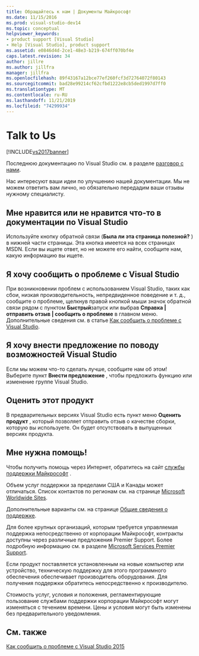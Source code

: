 ```yaml
---
title: Обращайтесь к нам | Документы Майкрософт
ms.date: 11/15/2016
ms.prod: visual-studio-dev14
ms.topic: conceptual
helpviewer_keywords:
- product support [Visual Studio]
- Help [Visual Studio], product support
ms.assetid: e0846d4d-2ce1-48e3-b219-674ff070bf4e
caps.latest.revision: 34
author: jillre
ms.author: jillfra
manager: jillfra
ms.openlocfilehash: 89f43167a12bce77ef260fcf3d72764072f80143
ms.sourcegitcommit: bad28e99214cf62cfbd1222e8cb5ded1997d7ff0
ms.translationtype: MT
ms.contentlocale: ru-RU
ms.lasthandoff: 11/21/2019
ms.locfileid: "74299934"
---
```

# <a name="talk-to-us"></a>Talk to Us
[!INCLUDE[vs2017banner](../includes/vs2017banner.md)]

Последнюю документацию по Visual Studio см. в разделе [разговор с нами](https://docs.microsoft.com/visualstudio/ide/feedback-options).

Нас интересуют ваши идеи по улучшению нашей документации. Мы не можем ответить вам лично, но обязательно передадим ваши отзывы нужному специалисту.

## <a name="i-likedislike-something-in-the-visual-studio-documentation"></a>Мне нравится или не нравится что-то в документации по Visual Studio
 Используйте кнопку обратной связи (**Была ли эта страница полезной?** ) в нижней части страницы. Эта кнопка имеется на всех страницах MSDN. Если вы ищете ответ, но не можете его найти, сообщите нам, какую информацию вы ищете.

## <a name="i-would-like-to-report-a-problem-with-visual-studio"></a>Я хочу сообщить о проблеме с Visual Studio
 При возникновении проблем с использованием Visual Studio, таких как сбои, низкая производительность, непредвиденное поведение и т. д., сообщите о проблеме, щелкнув правой кнопкой мыши значок обратной связи рядом с пунктом **Быстрый**запуск или выбрав **Справка &#124; отправить отзыв &#124; сообщить о проблеме** в главном меню. Дополнительные сведения см. в статье [Как сообщить о проблеме с Visual Studio](../ide/how-to-report-a-problem-with-visual-studio-2015.md).

## <a name="i-want-to-make-a-suggestion-about-visual-studio-features"></a>Я хочу внести предложение по поводу возможностей Visual Studio
 Если мы можем что-то сделать лучше, сообщите нам об этом! Выберите пункт **Внести предложение** , чтобы предложить функцию или изменение группе Visual Studio.

## <a name="rate-this-product"></a>Оценить этот продукт
 В предварительных версиях Visual Studio есть пункт меню **Оценить продукт** , который позволяет отправить отзыв о качестве сборки, которую вы используете. Он будет отсутствовать в выпущенных версиях продукта.

## <a name="i-need-help"></a>Мне нужна помощь!
 Чтобы получить помощь через Интернет, обратитесь на сайт [службы поддержки Майкрософт](https://go.microsoft.com/fwlink/?LinkID=99019) .

 Объем услуг поддержки за пределами США и Канады может отличаться. Список контактов по регионам см. на странице [Microsoft Worldwide Sites](https://www.microsoft.com/worldwide/).

 Дополнительные варианты см. на странице [Общие сведения о поддержке](https://visualstudio.microsoft.com/support/).

 Для более крупных организаций, которым требуется управляемая поддержка непосредственно от корпорации Майкрософт, контракты доступны через различные предложения Premier Support. Более подробную информацию см. в разделе [Microsoft Services Premier Support](https://go.microsoft.com/fwlink/?LinkId=258223).

 Если продукт поставляется установленным на новые компьютер или устройство, техническую поддержку для этого программного обеспечения обеспечивает производитель оборудования. Для получения поддержки обратитесь непосредственно к производителю.

 Стоимость услуг, условия и положения, регламентирующие пользование службами поддержки корпорации Майкрософт могут изменяться с течением времени. Цены и условия могут быть изменены без предварительного уведомления.

## <a name="see-also"></a>См. также
 [Как сообщить о проблеме с Visual Studio 2015](../ide/how-to-report-a-problem-with-visual-studio-2015.md)
